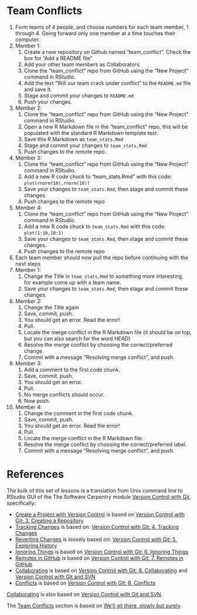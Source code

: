 Team Conflicts
==============

1.  Form teams of 4 people, and choose numbers for each team member, 1
    through 4. Going forward only one member at a time touches their
    computer.
2.  Member 1:
    1.  Create a new repository on Github named “team\_conflict”. Check
        the box for “Add a README file”
    2.  Add your other team members as Collaborators.
    3.  Clone the “team\_conflict” repo from GitHub using the “New
        Project” command in RStudio.
    4.  Add the text “Will our team crack under conflict” to the
        `README.md` file and save it.
    5.  Stage and commit your changes to `README.md`
    6.  Push your changes.
3.  Member 2:
    1.  Clone the “team\_conflict” repo from GitHub using the “New
        Project” command in RStudio.
    2.  Open a new R Markdown file in the “team\_conflict” repo, this
        will be populated with the standard R Markdown template text.  
    3.  Save this R Markdown as `team_stats.Rmd`
    4.  Stage and commit your changes to `team_stats.Rmd`
    5.  Push changes to the remote repo.
4.  Member 3:
    1.  Clone the “team\_conflict” repo from GitHub using the “New
        Project” command in RStudio.
    2.  Add a new R code chuck to “team\_stats.Rmd” with this code:
        `plot(rnorm(10),rnorm(10))`
    3.  Save your changes to `team_stats.Rmd`, then stage and commit
        these changes.
    4.  Push changes to the remote repo
5.  Member 4:
    1.  Clone the “team\_conflict” repo from GitHub using the “New
        Project” command in RStudio.
    2.  Add a new R code chuck to `team_stats.Rmd` with this code:
        `plot(1:10,10:1)`
    3.  Save your changes to `team_stats.Rmd`, then stage and commit
        these changes.
    4.  Push changes to the remote repo
6.  Each team member should now pull the repo before continuing with the
    next steps
7.  Member 1:
    1.  Change the Title in `team_stats.Rmd` to something more
        interesting, for example come up with a team name.
    2.  Save your changes to `team_stats.Rmd`, then stage and commit
        these changes.
8.  Member 2:
    1.  Change the Title again
    2.  Save, commit, push.
    3.  You should get an error. Read the error!
    4.  Pull.
    5.  Locate the merge conflict in the R Markdown file (it should be
        on top, but you can also search for the word HEAD)
    6.  Resolve the merge conflict by choosing the correct/preferred
        change.
    7.  Commit with a message “Resolving merge conflict”, and push.
9.  Member 3:
    1.  Add a comment to the first code chunk.
    2.  Save, commit, push.
    3.  You should get an error.
    4.  Pull.
    5.  No merge conflicts should occur.
    6.  Now push.
10. Member 4:
    1.  Change the comment in the first code chunk.
    2.  Save, commit, push.
    3.  You should get an error. Read the error!
    4.  Pull.
    5.  Locate the merge conflict in the R Markdown file.
    6.  Resolve the merge conflict by choosing the correct/preferred
        label.
    7.  Commit with a message “Resolving merge conflict”, and push.

References
==========

The bulk of this set of lessons is a translation from Unix command line
to RStudio GUI of the The Software Carpentry module [Version Control
with Git](http://swcarpentry.github.io/git-novice/), specifically:

-   [Create a Project with Version
    Control](#create-a-project-with-version-control) is based on
    [Version Control with Git: 3. Creating a
    Repository](http://swcarpentry.github.io/git-novice/03-create/)
-   [Tracking Changes](#tracking-changes) is based on: [Version Control
    with Git: 4. Tracking
    Changes](http://swcarpentry.github.io/git-novice/04-changes/)
-   [Reverting Changes](#reverting-changes) is loosely based on:
    [Version Control with Git: 5. Exploring
    History](http://swcarpentry.github.io/git-novice/05-history/)
-   [Ignoring Things](#ignoring-things) is based on [Version Control
    with Git: 6. Ignoring
    Things](http://swcarpentry.github.io/git-novice/06-ignore/)
-   [Remotes in GitHub](#remotes-in-github) is based on [Version Control
    with Git: 7. Remotes in
    GitHub](http://swcarpentry.github.io/git-novice/07-github/)
-   [Collaborating](#collaborating) is based on [Version Control with
    Git: 8.
    Collaborating](http://swcarpentry.github.io/git-novice/08-collab/)
    and [Version Control with Git and
    SVN](https://support.rstudio.com/hc/en-us/articles/200532077-Version-Control-with-Git-and-SVN)
-   [Conflicts](#conflicts) is based on [Version Control with Git: 8.
    Conflicts](http://swcarpentry.github.io/git-novice/09-conflict/)

[Collaborating](#collaborating) is also based on [Version Control with
Git and
SVN](https://support.rstudio.com/hc/en-us/articles/200532077-Version-Control-with-Git-and-SVN).

The [Team Conflicts](#team-conflicts) section is based on [We’ll git
there, slowly but
surely](https://github.com/mine-cetinkaya-rundel/github-class-sigcse-2018).
